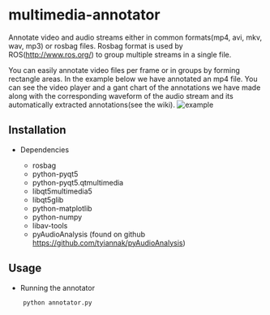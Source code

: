 # multimedia-annotator

Annotate video and audio streams either in common formats(mp4, avi, mkv, wav, mp3) or rosbag files. Rosbag format is used by ROS(http://www.ros.org/) to group multiple streams in a single file.

You can easily annotate video files per frame or in groups by forming rectangle areas. In the example below we have annotated an mp4 file. You can see the video player and a gant chart of the annotations we have made along with the corresponding waveform of the audio stream and its automatically extracted annotations(see the wiki).
![example](https://cloud.githubusercontent.com/assets/4816678/25743986/0f111eca-31a0-11e7-8b82-80a1994c48d1.png)


## Installation
 * Dependencies
 
   * rosbag
   * python-pyqt5
   * python-pyqt5.qtmultimedia
   * libqt5multimedia5
   * libqt5glib
   * python-matplotlib
   * python-numpy
   * libav-tools
   * pyAudioAnalysis (found on github https://github.com/tyiannak/pyAudioAnalysis)

## Usage
   * Running the annotator
 ```
     python annotator.py
```

 
